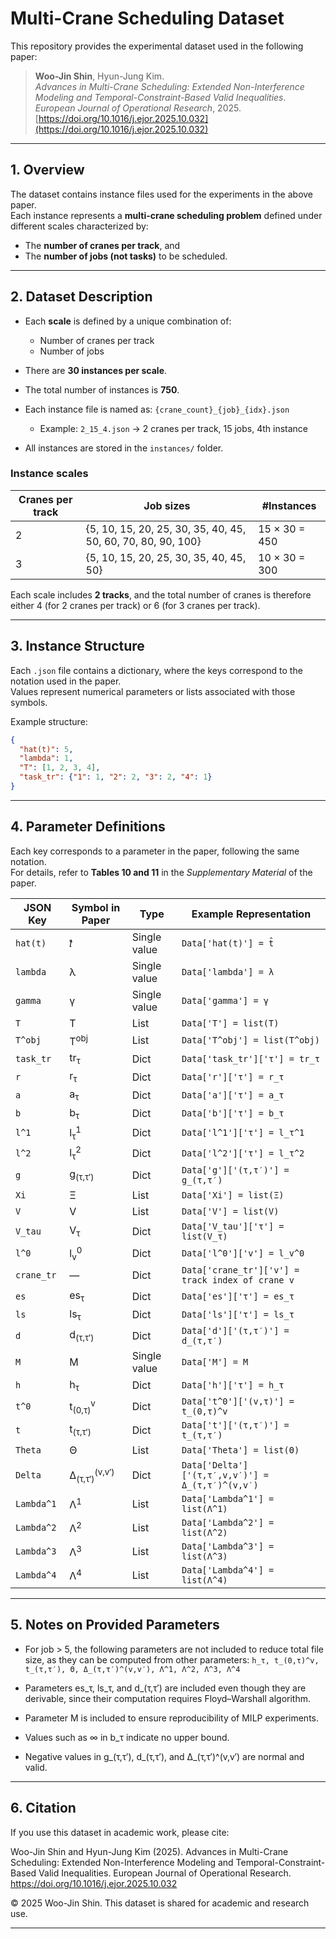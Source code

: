 # Multi-Crane Scheduling Dataset

This repository provides the experimental dataset used in the following paper:

> **Woo-Jin Shin**, Hyun-Jung Kim.  
> *Advances in Multi-Crane Scheduling: Extended Non-Interference Modeling and Temporal-Constraint-Based Valid Inequalities*.  
> *European Journal of Operational Research*, 2025.  
> [https://doi.org/10.1016/j.ejor.2025.10.032](https://doi.org/10.1016/j.ejor.2025.10.032)

---

## 1. Overview

The dataset contains instance files used for the experiments in the above paper.  
Each instance represents a **multi-crane scheduling problem** defined under different scales characterized by:

- The **number of cranes per track**, and  
- The **number of jobs (not tasks)** to be scheduled.

---

## 2. Dataset Description

- Each **scale** is defined by a unique combination of:
  - Number of cranes per track
  - Number of jobs

- There are **30 instances per scale**.

- The total number of instances is **750**.  

- Each instance file is named as: `{crane_count}_{job}_{idx}.json`
  - Example: `2_15_4.json` → 2 cranes per track, 15 jobs, 4th instance

- All instances are stored in the `instances/` folder.

### Instance scales

| Cranes per track | Job sizes | #Instances |
|------------------|------------|-------------|
| 2 | {5, 10, 15, 20, 25, 30, 35, 40, 45, 50, 60, 70, 80, 90, 100} | 15 × 30 = 450 |
| 3 | {5, 10, 15, 20, 25, 30, 35, 40, 45, 50} | 10 × 30 = 300 |

Each scale includes **2 tracks**, and the total number of cranes is therefore  
either 4 (for 2 cranes per track) or 6 (for 3 cranes per track).

---

## 3. Instance Structure

Each `.json` file contains a dictionary, where the keys correspond to the notation used in the paper.  
Values represent numerical parameters or lists associated with those symbols.

Example structure:
```json
{
  "hat(t)": 5,
  "lambda": 1,
  "T": [1, 2, 3, 4],
  "task_tr": {"1": 1, "2": 2, "3": 2, "4": 1}
}
```

---

## 4. Parameter Definitions

Each key corresponds to a parameter in the paper, following the same notation.  
For details, refer to **Tables 10 and 11** in the *Supplementary Material* of the paper.

| JSON Key | Symbol in Paper | Type | Example Representation |
|-----------|----------------|------|-------------------------|
| `hat(t)` | 𝑡̂ | Single value | `Data['hat(t)'] = t̂` |
| `lambda` | λ | Single value | `Data['lambda'] = λ` |
| `gamma` | γ | Single value | `Data['gamma'] = γ` |
| `T` | T | List | `Data['T'] = list(T)` |
| `T^obj` | T<sup>obj</sup> | List | `Data['T^obj'] = list(T^obj)` |
| `task_tr` | tr<sub>τ</sub> | Dict | `Data['task_tr']['τ'] = tr_τ` |
| `r` | r<sub>τ</sub> | Dict | `Data['r']['τ'] = r_τ` |
| `a` | a<sub>τ</sub> | Dict | `Data['a']['τ'] = a_τ` |
| `b` | b<sub>τ</sub> | Dict | `Data['b']['τ'] = b_τ` |
| `l^1` | l<sub>τ</sub><sup>1</sup> | Dict | `Data['l^1']['τ'] = l_τ^1` |
| `l^2` | l<sub>τ</sub><sup>2</sup> | Dict | `Data['l^2']['τ'] = l_τ^2` |
| `g` | g<sub>(τ,τ′)</sub> | Dict | `Data['g']['(τ,τ′)'] = g_(τ,τ′)` |
| `Xi` | Ξ | List | `Data['Xi'] = list(Ξ)` |
| `V` | V | List | `Data['V'] = list(V)` |
| `V_tau` | V<sub>τ</sub> | Dict | `Data['V_tau']['τ'] = list(V_τ)` |
| `l^0` | l<sub>v</sub><sup>0</sup> | Dict | `Data['l^0']['v'] = l_v^0` |
| `crane_tr` | — | Dict | `Data['crane_tr']['v'] = track index of crane v` |
| `es` | es<sub>τ</sub> | Dict | `Data['es']['τ'] = es_τ` |
| `ls` | ls<sub>τ</sub> | Dict | `Data['ls']['τ'] = ls_τ` |
| `d` | d<sub>(τ,τ′)</sub> | Dict | `Data['d']['(τ,τ′)'] = d_(τ,τ′)` |
| `M` | M | Single value | `Data['M'] = M` |
| `h` | h<sub>τ</sub> | Dict | `Data['h']['τ'] = h_τ` |
| `t^0` | t<sub>(0,τ)</sub><sup>v</sup> | Dict | `Data['t^0']['(v,τ)'] = t_(0,τ)^v` |
| `t` | t<sub>(τ,τ′)</sub> | Dict | `Data['t']['(τ,τ′)'] = t_(τ,τ′)` |
| `Theta` | Θ | List | `Data['Theta'] = list(Θ)` |
| `Delta` | Δ<sub>(τ,τ′)</sub><sup>(v,v′)</sup> | Dict | `Data['Delta']['(τ,τ′,v,v′)'] = Δ_(τ,τ′)^(v,v′)` |
| `Lambda^1` | Λ<sup>1</sup> | List | `Data['Lambda^1'] = list(Λ^1)` |
| `Lambda^2` | Λ<sup>2</sup> | List | `Data['Lambda^2'] = list(Λ^2)` |
| `Lambda^3` | Λ<sup>3</sup> | List | `Data['Lambda^3'] = list(Λ^3)` |
| `Lambda^4` | Λ<sup>4</sup> | List | `Data['Lambda^4'] = list(Λ^4)` |

---

## 5. Notes on Provided Parameters

- For job > 5, the following parameters are not included to reduce total file size,
  as they can be computed from other parameters:
  `h_τ, t_(0,τ)^v, t_(τ,τ′), Θ, Δ_(τ,τ′)^(v,v′), Λ^1, Λ^2, Λ^3, Λ^4`

- Parameters es_τ, ls_τ, and d_(τ,τ′) are included even though they are derivable,
  since their computation requires Floyd–Warshall algorithm.

- Parameter M is included to ensure reproducibility of MILP experiments.

- Values such as ∞ in b_τ indicate no upper bound.

- Negative values in g_(τ,τ′), d_(τ,τ′), and Δ_(τ,τ′)^(v,v′) are normal and valid.

---

## 6. Citation

If you use this dataset in academic work, please cite:

Woo-Jin Shin and Hyun-Jung Kim (2025).
Advances in Multi-Crane Scheduling: Extended Non-Interference Modeling and Temporal-Constraint-Based Valid Inequalities.
European Journal of Operational Research.
https://doi.org/10.1016/j.ejor.2025.10.032


© 2025 Woo-Jin Shin. This dataset is shared for academic and research use.

---
